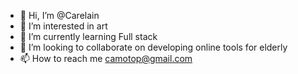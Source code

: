 - 👋 Hi, I’m @Carelain
- 👀 I’m interested in art
- 🌱 I’m currently learning Full stack
- 💞️ I’m looking to collaborate on developing online tools for elderly
- 📫 How to reach me camotop@gmail.com

<!---
Carelain/Carelain is a ✨ special ✨ repository because its `README.md` (this file) appears on your GitHub profile.
You can click the Preview link to take a look at your changes.
--->
